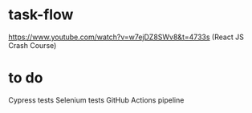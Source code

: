 # task-flow
https://www.youtube.com/watch?v=w7ejDZ8SWv8&t=4733s
(React JS Crash Course)

# to do
Cypress tests
Selenium tests
GitHub Actions pipeline
